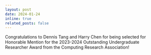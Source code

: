 ```yaml
---
layout: post
date: 2024-01-24
inline: true
related_posts: false
---
```


Congratulations to Dennis Tang and Harry Chen for being selected for Honorable Mention for the 2023-2024 Outstanding Undergraduate Researcher Award from the Computing Research Association!
